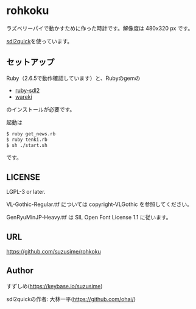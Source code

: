 # rohkoku
ラズベリーパイで動かすために作った時計です。解像度は 480x320 px です。

[sdl2quick](https://github.com/ohai/sdl2quick)を使っています。

## セットアップ
Ruby（2.6.5で動作確認しています）と、Rubyのgemの

- [ruby-sdl2](https://github.com/ohai/ruby-sdl2)
- [wareki](https://github.com/sugi/wareki)

のインストールが必要です。

起動は

```sh
$ ruby get_news.rb
$ ruby tenki.rb
$ sh ./start.sh
```

です。

## LICENSE

LGPL-3 or later.

VL-Gothic-Regular.ttf については copyright-VLGothic を参照してください。

GenRyuMinJP-Heavy.ttf は SIL Open Font License 1.1 に従います。

## URL
https://github.com/suzusime/rohkoku

## Author
すずしめ(https://keybase.io/suzusime)

sdl2quickの作者: 大林一平(https://github.com/ohai/)
